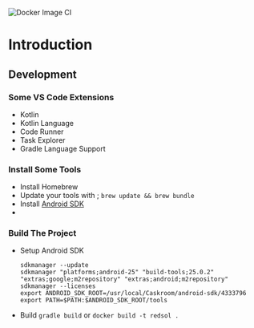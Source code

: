 ![Docker Image CI](https://github.com/JusticeInternational/RedSol-android/workflows/Docker%20Image%20CI/badge.svg?branch=master)
# Introduction


## Development

### Some VS Code Extensions
- Kotlin
- Kotlin Language
- Code Runner
- Task Explorer
- Gradle Language Support

### Install Some Tools
- Install Homebrew
- Update your tools with ; `brew update && brew bundle`
- Install [Android SDK](https://developer.android.com/docs)
- 
### Build The Project
- Setup Android SDK 
    ```shell
    sdkmanager --update
    sdkmanager "platforms;android-25" "build-tools;25.0.2" "extras;google;m2repository" "extras;android;m2repository"
    sdkmanager --licenses
    export ANDROID_SDK_ROOT=/usr/local/Caskroom/android-sdk/4333796
    export PATH=$PATH:$ANDROID_SDK_ROOT/tools
    ```
- Build 
  `gradle build`
  or
  `docker build -t redsol .`
